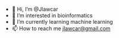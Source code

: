 - 👋 Hi, I’m @Jlawcar
- 👀 I’m interested in bioinformatics
- 🌱 I’m currently learning machine learning
- 📫 How to reach me jlawcar@gmail.com
